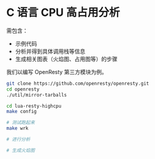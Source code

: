 # C 语言 CPU 高占用分析

需包含：

- 示例代码
- 分析并得到具体调用栈等信息
- 生成相关图表（火焰图、占用图等）的步骤

我们以编写 OpenResty 第三方模块为例。

```bash
git clone https://github.com/openresty/openresty.git
cd openresty
./util/mirror-tarballs
```

```bash
cd lua-resty-highcpu
make config

# 测试跑起来
make wrk

# 进行分析

# 生成火焰图
```
